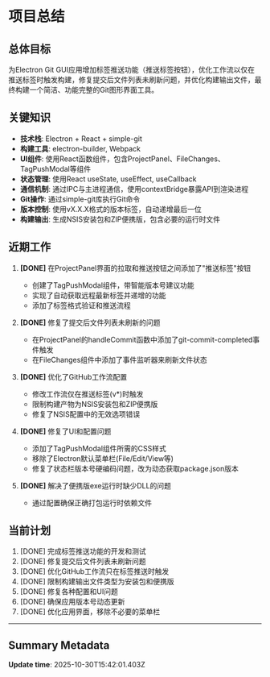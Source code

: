 # 项目总结

## 总体目标
为Electron Git GUI应用增加标签推送功能（推送标签按钮），优化工作流以仅在推送标签时触发构建，修复提交后文件列表未刷新问题，并优化构建输出文件，最终构建一个简洁、功能完整的Git图形界面工具。

## 关键知识
- **技术栈**: Electron + React + simple-git
- **构建工具**: electron-builder, Webpack
- **UI组件**: 使用React函数组件，包含ProjectPanel、FileChanges、TagPushModal等组件
- **状态管理**: 使用React useState, useEffect, useCallback
- **通信机制**: 通过IPC与主进程通信，使用contextBridge暴露API到渲染进程
- **Git操作**: 通过simple-git库执行Git命令
- **版本控制**: 使用vX.X.X格式的版本标签，自动递增最后一位
- **构建输出**: 生成NSIS安装包和ZIP便携版，包含必要的运行时文件

## 近期工作
1. **[DONE]** 在ProjectPanel界面的拉取和推送按钮之间添加了"推送标签"按钮
   - 创建了TagPushModal组件，带智能版本号建议功能
   - 实现了自动获取远程最新标签并递增的功能
   - 添加了标签格式验证和推送流程

2. **[DONE]** 修复了提交后文件列表未刷新的问题
   - 在ProjectPanel的handleCommit函数中添加了git-commit-completed事件触发
   - 在FileChanges组件中添加了事件监听器来刷新文件状态

3. **[DONE]** 优化了GitHub工作流配置
   - 修改工作流仅在推送标签(v*)时触发
   - 限制构建产物为NSIS安装包和ZIP便携版
   - 修复了NSIS配置中的无效选项错误

4. **[DONE]** 修复了UI和配置问题
   - 添加了TagPushModal组件所需的CSS样式
   - 移除了Electron默认菜单栏(File/Edit/View等)
   - 修复了状态栏版本号硬编码问题，改为动态获取package.json版本

5. **[DONE]** 解决了便携版exe运行时缺少DLL的问题
   - 通过配置确保正确打包运行时依赖文件

## 当前计划
1. [DONE] 完成标签推送功能的开发和测试
2. [DONE] 修复提交后文件列表未刷新问题
3. [DONE] 优化GitHub工作流只在标签推送时触发
4. [DONE] 限制构建输出文件类型为安装包和便携版
5. [DONE] 修复各种配置和UI问题
6. [DONE] 确保应用版本号动态更新
7. [DONE] 优化应用界面，移除不必要的菜单栏

---

## Summary Metadata
**Update time**: 2025-10-30T15:42:01.403Z 
